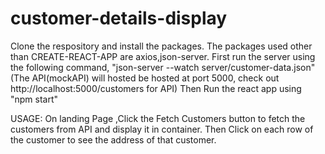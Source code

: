 # customer-details-display

Clone the respository and install the packages.
The packages used other than CREATE-REACT-APP are axios,json-server.
First run the server using the following command,
	"json-server --watch server/customer-data.json"
(The API(mockAPI) will hosted  be hosted at port 5000,
  check out http://localhost:5000/customers for API)
Then Run the react app using  "npm start"

USAGE:
On landing Page ,Click the Fetch Customers button to fetch the customers from API and display it in container.
Then Click on each row of the customer to see the address of that customer.
